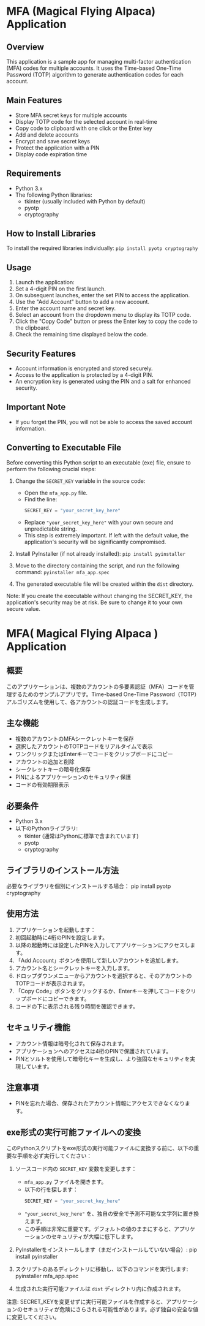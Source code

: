 # MFA (Magical Flying Alpaca) Application

## Overview
This application is a sample app for managing multi-factor authentication (MFA) codes for multiple accounts. It uses the Time-based One-Time Password (TOTP) algorithm to generate authentication codes for each account.

## Main Features
- Store MFA secret keys for multiple accounts
- Display TOTP code for the selected account in real-time
- Copy code to clipboard with one click or the Enter key
- Add and delete accounts
- Encrypt and save secret keys
- Protect the application with a PIN
- Display code expiration time

## Requirements
- Python 3.x
- The following Python libraries:
  - tkinter (usually included with Python by default)
  - pyotp
  - cryptography

## How to Install Libraries

To install the required libraries individually:
`pip install pyotp cryptography`

## Usage
1. Launch the application:
2. Set a 4-digit PIN on the first launch.
3. On subsequent launches, enter the set PIN to access the application.
4. Use the "Add Account" button to add a new account.
5. Enter the account name and secret key.
6. Select an account from the dropdown menu to display its TOTP code.
7. Click the "Copy Code" button or press the Enter key to copy the code to the clipboard.
8. Check the remaining time displayed below the code.

## Security Features
- Account information is encrypted and stored securely.
- Access to the application is protected by a 4-digit PIN.
- An encryption key is generated using the PIN and a salt for enhanced security.

## Important Note
- If you forget the PIN, you will not be able to access the saved account information.

## Converting to Executable File

Before converting this Python script to an executable (exe) file, ensure to perform the following crucial steps:

1. Change the `SECRET_KEY` variable in the source code:
   - Open the `mfa_app.py` file.
   - Find the line:
     ```python
     SECRET_KEY = "your_secret_key_here"
     ```
   - Replace `"your_secret_key_here"` with your own secure and unpredictable string.
   - This step is extremely important. If left with the default value, the application's security will be significantly compromised.

2. Install PyInstaller (if not already installed):
`pip install pyinstaller`

3. Move to the directory containing the script, and run the following command:
`pyinstaller mfa_app.spec`

4. The generated executable file will be created within the `dist` directory.

Note: If you create the executable without changing the SECRET_KEY, the application's security may be at risk. Be sure to change it to your own secure value.

# MFA( Magical Flying Alpaca ) Application

## 概要
このアプリケーションは、複数のアカウントの多要素認証（MFA）コードを管理するためのサンプルアプリです。Time-based One-Time Password（TOTP）アルゴリズムを使用して、各アカウントの認証コードを生成します。

## 主な機能
- 複数のアカウントのMFAシークレットキーを保存
- 選択したアカウントのTOTPコードをリアルタイムで表示
- ワンクリックまたはEnterキーでコードをクリップボードにコピー
- アカウントの追加と削除
- シークレットキーの暗号化保存
- PINによるアプリケーションのセキュリティ保護
- コードの有効期限表示

## 必要条件
- Python 3.x
- 以下のPythonライブラリ:
  - tkinter (通常はPythonに標準で含まれています)
  - pyotp
  - cryptography

## ライブラリのインストール方法

必要なライブラリを個別にインストールする場合：
pip install pyotp cryptography


## 使用方法
1. アプリケーションを起動します：
2. 初回起動時に4桁のPINを設定します。
3. 以降の起動時には設定したPINを入力してアプリケーションにアクセスします。
4. 「Add Account」ボタンを使用して新しいアカウントを追加します。
5. アカウント名とシークレットキーを入力します。
6. ドロップダウンメニューからアカウントを選択すると、そのアカウントのTOTPコードが表示されます。
7. 「Copy Code」ボタンをクリックするか、Enterキーを押してコードをクリップボードにコピーできます。
8. コードの下に表示される残り時間を確認できます。

## セキュリティ機能
- アカウント情報は暗号化されて保存されます。
- アプリケーションへのアクセスは4桁のPINで保護されています。
- PINとソルトを使用して暗号化キーを生成し、より強固なセキュリティを実現しています。

## 注意事項
- PINを忘れた場合、保存されたアカウント情報にアクセスできなくなります。

## exe形式の実行可能ファイルへの変換

このPythonスクリプトをexe形式の実行可能ファイルに変換する前に、以下の重要な手順を必ず実行してください：

1. ソースコード内の `SECRET_KEY` 変数を変更します：
   - `mfa_app.py` ファイルを開きます。
   - 以下の行を探します：
     ```python
     SECRET_KEY = "your_secret_key_here"
     ```
   - `"your_secret_key_here"` を、独自の安全で予測不可能な文字列に置き換えます。
   - この手順は非常に重要です。デフォルトの値のままにすると、アプリケーションのセキュリティが大幅に低下します。

2. PyInstallerをインストールします（まだインストールしていない場合）:
pip install pyinstaller


3. スクリプトのあるディレクトリに移動し、以下のコマンドを実行します:
pyinstaller mfa_app.spec


4. 生成された実行可能ファイルは `dist` ディレクトリ内に作成されます。

注意: SECRET_KEYを変更せずに実行可能ファイルを作成すると、アプリケーションのセキュリティが危険にさらされる可能性があります。必ず独自の安全な値に変更してください。